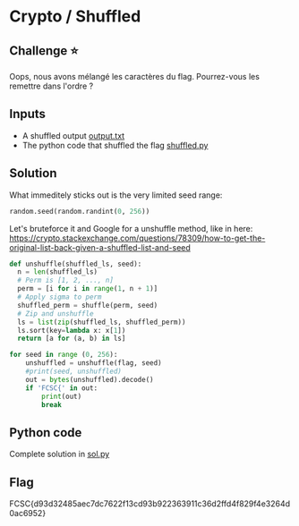 # Crypto / Shuffled

## Challenge :star:
Oops, nous avons mélangé les caractères du flag. Pourrez-vous les remettre dans l'ordre ?

## Inputs
- A shuffled output [output.txt](./output.txt)
- The python code that shuffled the flag [shuffled.py](./shuffled.py)

## Solution
What immeditely sticks out is the very limited seed range:
```python
random.seed(random.randint(0, 256))
```

Let's bruteforce it and Google for a unshuffle method, like in here: https://crypto.stackexchange.com/questions/78309/how-to-get-the-original-list-back-given-a-shuffled-list-and-seed

```python
def unshuffle(shuffled_ls, seed):
  n = len(shuffled_ls)
  # Perm is [1, 2, ..., n]
  perm = [i for i in range(1, n + 1)]
  # Apply sigma to perm
  shuffled_perm = shuffle(perm, seed)
  # Zip and unshuffle
  ls = list(zip(shuffled_ls, shuffled_perm))
  ls.sort(key=lambda x: x[1])
  return [a for (a, b) in ls]

for seed in range (0, 256):
    unshuffled = unshuffle(flag, seed)
    #print(seed, unshuffled)
    out = bytes(unshuffled).decode()
    if 'FCSC{' in out:
        print(out)
        break
```

## Python code
Complete solution in [sol.py](sol.py)

## Flag
FCSC{d93d32485aec7dc7622f13cd93b922363911c36d2ffd4f829f4e3264d0ac6952}
